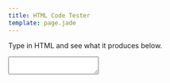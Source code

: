 ```yaml
---
title: HTML Code Tester
template: page.jade
---
```


Type in HTML and see what it produces below.

<textarea class="wide ng-cloak" ng-model="htmlData" auto-grow></textarea>

<div class="outline ng-cloak" ng-bind-html-unsafe="htmlData"></div>


